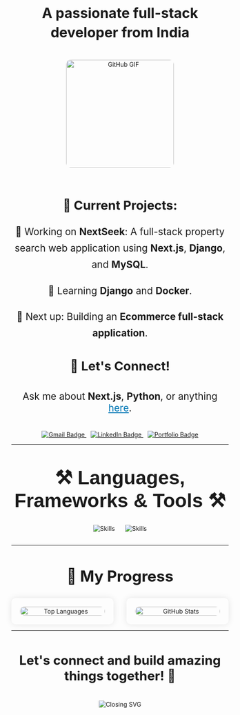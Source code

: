 <h3 align="center" style="font-size: 2rem; margin-top: 10px; line-height: 1.4;">A passionate full-stack developer from India</h3>

<!-- Centered GitHub GIF and Current Projects -->
<div align="center" style="margin-top: 40px;">
  <img src="https://media.giphy.com/media/LMcB8XospGZO8UQq87/giphy.gif" width="250" alt="GitHub GIF" style="border-radius: 10px; margin-bottom: 30px;"/>

  <h4 style="font-size: 1.8rem; margin-bottom: 25px;">🚀 Current Projects:</h4>
  <p style="font-size: 1.4rem; line-height: 1.7; margin-bottom: 20px;">🔭 Working on <strong>NextSeek</strong>: A full-stack property search web application using <strong>Next.js</strong>, <strong>Django</strong>, and <strong>MySQL</strong>.</p>
  <p style="font-size: 1.4rem; line-height: 1.7; margin-bottom: 20px;">🌱 Learning <strong>Django</strong> and <strong>Docker</strong>.</p>
  <p style="font-size: 1.4rem; line-height: 1.7; margin-bottom: 40px;">🔮 Next up: Building an <strong>Ecommerce full-stack application</strong>.</p>

  <h4 style="font-size: 1.8rem;">💬 Let's Connect!</h4>
  <p style="font-size: 1.4rem;">Ask me about <strong>Next.js</strong>, <strong>Python</strong>, or anything <a href="https://github.com/sandyddeveloper/sandyddeveloper/issues" target="_blank" style="color: #0077B5;">here</a>.</p>
</div>

<!-- Social Links Section -->
<div align="center" style="margin-top: 40px;"> 
  <a href="mailto:sandyddeveloper@gmail.com" style="margin-right: 10px;">
    <img src="https://img.shields.io/badge/Gmail-333333?style=for-the-badge&logo=gmail&logoColor=red" alt="Gmail Badge"/>
  </a>
  <a href="https://www.linkedin.com/in/santhosh-raj-k-622179316?utm_source=share&utm_campaign=share_via&utm_content=profile&utm_medium=android_app" target="_blank" style="margin-right: 10px;">
    <img src="https://img.shields.io/badge/LinkedIn-0077B5?style=for-the-badge&logo=linkedin&logoColor=white" alt="LinkedIn Badge"/>
  </a>
  <a href="https://santhoshdev-seven.vercel.app/" target="_blank">
     <img src="https://img.shields.io/badge/Portfolio-FF5722?style=for-the-badge&logo=todoist&logoColor=white" alt="Portfolio Badge"/>
  </a>
</div>

<hr/>

<!-- Skills Section -->
<h2 align="center" style="font-size: 2.8rem; font-family: 'Righteous', sans-serif; margin-top: 50px; margin-bottom: 30px;">⚒️ Languages, Frameworks & Tools ⚒️</h2>
<div align="center" style="margin-bottom: 30px;">
    <img src="https://skillicons.dev/icons?i=react,html,css,vscode,github,figma,git" alt="Skills" style="margin-right: 20px;"/>
    <img src="https://skillicons.dev/icons?i=python,javascript,nextjs,mysql,django" alt="Skills"/>
</div>

<hr/>

<!-- Progress Section with Enhanced Design -->
<div align="center" style="margin-top: 50px;">
  <h3 style="font-size: 2.2rem; margin-bottom: 30px;">🌟 My Progress</h3>
  
  <!-- Enhanced Progress Cards -->
  <div style="display: flex; justify-content: center; gap: 30px; flex-wrap: wrap;">
    <div style="flex: 1; max-width: 45%; box-shadow: 0px 0px 15px rgba(0,0,0,0.1); padding: 20px; border-radius: 10px;">
      <img src="https://github-readme-stats.vercel.app/api/top-langs/?username=sandyddeveloper&layout=compact&theme=dracula" alt="Top Languages" style="width: 100%; border-radius: 10px;"/>
    </div>
    <div style="flex: 1; max-width: 45%; box-shadow: 0px 0px 15px rgba(0,0,0,0.1); padding: 20px; border-radius: 10px;">
      <img src="https://github-readme-stats.vercel.app/api?username=sandyddeveloper&show_icons=true&theme=dracula" alt="GitHub Stats" style="width: 100%; border-radius: 10px;"/>
    </div>
  </div>
</div>

<hr/>

<!-- Closing Message with Enhanced Layout -->
<div align="center" style="margin-top: 50px;">
  <h4 style="font-size: 1.85rem; margin-bottom: 15px;">Let's connect and build amazing things together! 🌟</h4>
  <img src="https://readme-typing-svg.herokuapp.com/?font=Righteous&size=30&center=true&vCenter=true&width=500&height=50&duration=4000&lines=Thank+you+for+visiting!;Feel+free+to+reach+out!" alt="Closing SVG" style="margin-top: 25px;"/>
</div>
